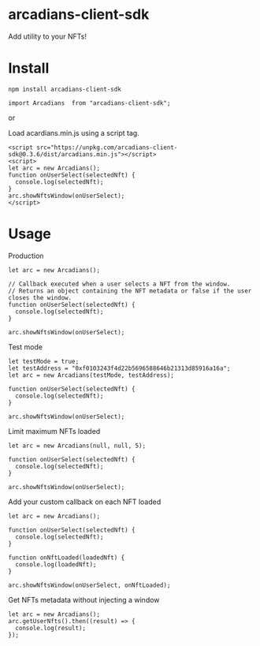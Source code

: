 # arcadians-client-sdk

Add utility to your NFTs!

# Install

```
npm install arcadians-client-sdk
```

```
import Arcadians  from "arcadians-client-sdk";
```

or

Load acardians.min.js using a script tag.

```
<script src="https://unpkg.com/arcadians-client-sdk@0.3.6/dist/arcadians.min.js"></script>
<script>
let arc = new Arcadians();
function onUserSelect(selectedNft) {
  console.log(selectedNft);
}
arc.showNftsWindow(onUserSelect);
</script>
```

# Usage

Production

```
let arc = new Arcadians();

// Callback executed when a user selects a NFT from the window.
// Returns an object containing the NFT metadata or false if the user closes the window.
function onUserSelect(selectedNft) {
  console.log(selectedNft);
}

arc.showNftsWindow(onUserSelect);
```

Test mode

```
let testMode = true;
let testAddress = "0xf0103243f4d22b5696588646b21313d85916a16a";
let arc = new Arcadians(testMode, testAddress);

function onUserSelect(selectedNft) {
  console.log(selectedNft);
}

arc.showNftsWindow(onUserSelect);
```

Limit maximum NFTs loaded

```
let arc = new Arcadians(null, null, 5);

function onUserSelect(selectedNft) {
  console.log(selectedNft);
}

arc.showNftsWindow(onUserSelect);
```

Add your custom callback on each NFT loaded

```
let arc = new Arcadians();

function onUserSelect(selectedNft) {
  console.log(selectedNft);
}

function onNftLoaded(loadedNft) {
  console.log(loadedNft);
}

arc.showNftsWindow(onUserSelect, onNftLoaded);
```

Get NFTs metadata without injecting a window

```
let arc = new Arcadians();
arc.getUserNfts().then((result) => {
  console.log(result);
});
```